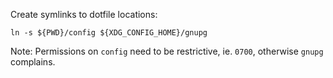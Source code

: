 Create symlinks to dotfile locations:

```
ln -s ${PWD}/config ${XDG_CONFIG_HOME}/gnupg
```

Note: Permissions on `config` need to be restrictive, ie. `0700`, otherwise
`gnupg` complains.
